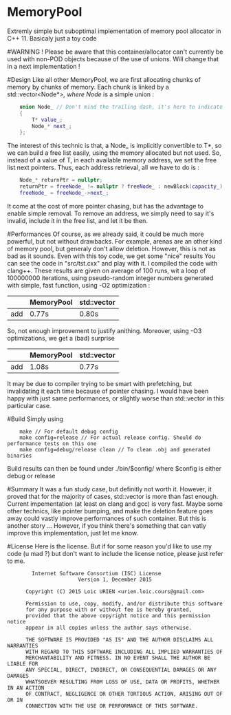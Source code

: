 # MemoryPool
Extremly simple but suboptimal implementation of memory pool allocator in C++ 11. Basicaly just a toy code

#WARNING !
Please be aware that this container/allocator can't currently be used with non-POD objects because of the use of unions. Will change that in a next implementation !

#Design
Like all other MemoryPool, we are first allocating chunks of memory by chunks of memory. Each chunk is linked by a std::vector<Node*_>, where Node_ is a simple union :

```C++
	union Node_ // Don't mind the trailing dash, it's here to indicate that it is an internal thing
	{
		T* value_;
		Node_* next_;
	};
```
The interest of this technic is that, a Node_ is implicitly convertible to T*, so we can build a free list easily, using the memory allocated but not used. So, instead of a value of T, in each available memory address, we set the free list next pointers. Thus, each address retrieval, all we have to do is :

```C++
	Node_* returnPtr = nullptr;
	returnPtr = freeNode_ != nullptr ? freeNode_ : newBlock(capacity_);
	freeNode_ = freeNode_->next_;
```
It come at the cost of more pointer chasing, but has the advantage to enable simple removal. To remove an address, we simply need to say it's invalid, include it in the free list, and let it be then.

#Performances
Of course, as we already said, it could be much more powerful, but not without drawbacks. For example, arenas are an other kind of memory pool, but generaly don't allow deletion.
However, this is not as bad as it sounds. Even with this toy code, we get some "nice" results
You can see the code in "src/tst.cxx" and play with it.
I compiled the code with clang++.
These results are given on average of 100 runs, wit a loop of 100000000 iterations, using pseudo-random integer numbers generated with simple, fast function, using -O2 optimization :

|             |   MemoryPool<int>  | std::vector<int> |
|-------------|--------------------|------------------|
|    add      | 0.77s              | 0.80s            |

So, not enough improvement to justify anithing. Moreover, using -O3 optimizations, we get a (bad) surprise

|             |   MemoryPool<int>  | std::vector<int> |
|-------------|--------------------|------------------|
|    add      | 1.08s              | 0.77s            |

It may be due to compiler trying to be smart with prefetching, but invalidating it each time because of pointer chasing. I would have been happy with just same performances, or slightly worse than std::vector in this particular case.

#Build
Simply using 
```
	make // For default debug config
	make config=release // For actual release config. Should do performance tests on this one
	make config=debug/release clean // To clean .obj and generated binaries
```
Build results can then be found under ./bin/$config/ where $config is either debug or release

#Summary
It was a fun study case, but definitly not worth it. However, it proved that for the majority of cases, std::vector is more than fast enough. Current impementation (at least on clang and gcc) is very fast.
Maybe some other technics, like pointer bumping, and make the deletion feature goes away could vastly improve performances of such container. But this is another story ...
However, if you think there's something that can vatly improve this implementation, just let me know.

#License
Here is the license. But if for some reason you'd like to use my code (u mad ?) but don't want to include the license notice, please just refer to me.

```
		Internet Software Consortium (ISC) License							
	                   Version 1, December 2015							
	 																		
	  Copyright (C) 2015 Loic URIEN <urien.loic.cours@gmail.com>			
	 																		
	  Permission to use, copy, modify, and/or distribute this software	
	  for any purpose with or without fee is hereby granted,				
	  provided that the above copyright notice and this permission notice 
	  appear in all copies unless the author says otherwise.				
 														
	  THE SOFTWARE IS PROVIDED "AS IS" AND THE AUTHOR DISCLAIMS ALL WARRANTIES
   	  WITH REGARD TO THIS SOFTWARE INCLUDING ALL IMPLIED WARRANTIES OF
	  MERCHANTABILITY AND FITNESS. IN NO EVENT SHALL THE AUTHOR BE LIABLE FOR
	  ANY SPECIAL, DIRECT, INDIRECT, OR CONSEQUENTIAL DAMAGES OR ANY DAMAGES
	  WHATSOEVER RESULTING FROM LOSS OF USE, DATA OR PROFITS, WHETHER IN AN ACTION
	  OF CONTRACT, NEGLIGENCE OR OTHER TORTIOUS ACTION, ARISING OUT OF OR IN
	  CONNECTION WITH THE USE OR PERFORMANCE OF THIS SOFTWARE.
	
```																						

